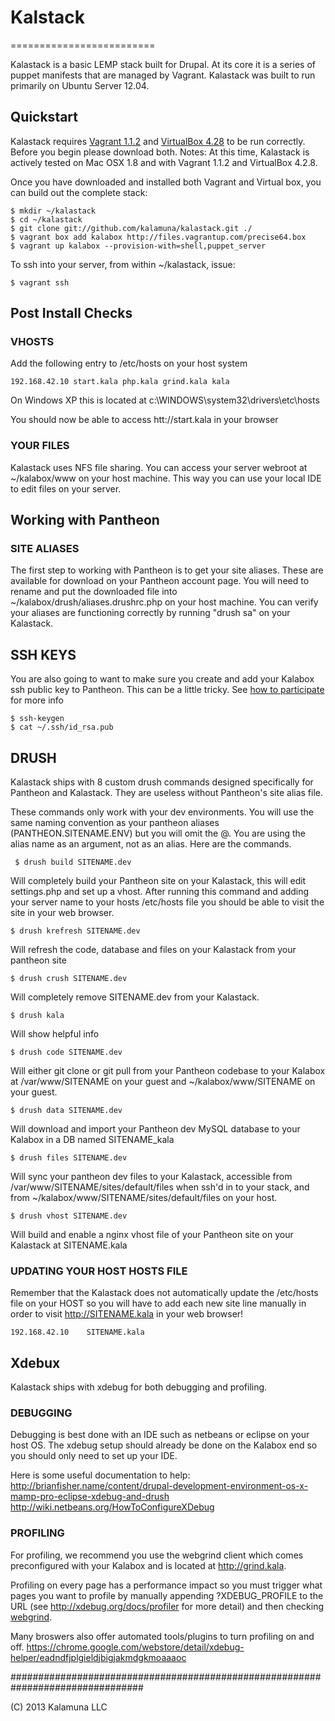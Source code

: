# Kalstack
=========================

Kalastack is a basic LEMP stack built for Drupal. At its core it is a series of puppet manifests that
are managed by Vagrant. Kalastack was built to run primarily on Ubuntu Server 12.04. 

## Quickstart

Kalastack requires [Vagrant 1.1.2](http://downloads.vagrantup.com/tags/v1.1.2) and [VirtualBox 4.28](http://download.virtualbox.org/virtualbox/4.2.8/) to be run correctly. Before you begin please download both. 
Notes: At this time, Kalastack is actively tested on Mac OSX 1.8 and with Vagrant 1.1.2 and VirtualBox 4.2.8. 

Once you have downloaded and installed both Vagrant and Virtual box,
you can build out the complete stack:

    $ mkdir ~/kalastack
    $ cd ~/kalastack
    $ git clone git://github.com/kalamuna/kalastack.git ./
    $ vagrant box add kalabox http://files.vagrantup.com/precise64.box
    $ vagrant up kalabox --provision-with=shell,puppet_server

To ssh into your server, from within ~/kalastack, issue:

    $ vagrant ssh 

## Post Install Checks

### VHOSTS

Add the following entry to /etc/hosts on your host system
  
    192.168.42.10 start.kala php.kala grind.kala kala

On Windows XP this is located at c:\WINDOWS\system32\drivers\etc\hosts

You should now be able to access htt://start.kala in your browser

### YOUR FILES

Kalastack uses NFS file sharing. You can access your server webroot at ~/kalabox/www on your host
machine. This way you can use your local IDE to edit files on your server. 

## Working with Pantheon

### SITE ALIASES

The first step to working with Pantheon is to get your site aliases. These are 
available for download on your Pantheon account page. You will need to rename and put the 
downloaded file into ~/kalabox/drush/aliases.drushrc.php on your host machine. You can verify 
your aliases are functioning correctly by running "drush sa" on your Kalastack.

## SSH KEYS

You are also going to want to make sure you create and add your Kalabox ssh public key to 
Pantheon. This can be a little tricky. See [how to participate](https://github.com/kalamuna/kalastack/wiki/How-to-Participate#ssh-key) for more info

    $ ssh-keygen
    $ cat ~/.ssh/id_rsa.pub

## DRUSH

Kalastack ships with 8 custom drush commands designed specifically for Pantheon 
and Kalastack. They are useless without Pantheon's site alias file.
 
These commands only work with your dev environments. You will use the same 
naming convention as your pantheon aliases 	(PANTHEON.SITENAME.ENV) but you will 
omit the @. You are using the alias name as an argument, not as an alias.
Here are the commands.

     $ drush build SITENAME.dev   

Will completely build your Pantheon site on your Kalastack, this will 
edit settings.php and set up a vhost. After running this command and
adding your server name to your hosts /etc/hosts file you should be
able to visit the site in your web browser.

    $ drush krefresh SITENAME.dev 

Will refresh the code, database and files on your Kalastack from your 
pantheon site

    $ drush crush SITENAME.dev

Will completely remove SITENAME.dev from your Kalastack.

    $ drush kala

Will show helpful info

    $ drush code SITENAME.dev    

Will either git clone or git pull from your Pantheon codebase to your 
Kalabox at /var/www/SITENAME on your guest and ~/kalabox/www/SITENAME 
on your guest.

    $ drush data SITENAME.dev    

Will download and import your Pantheon dev MySQL database to your 
Kalabox in a DB named SITENAME_kala

    $ drush files SITENAME.dev   

Will sync your pantheon dev files to your Kalastack, accessible from 
/var/www/SITENAME/sites/default/files when ssh'd in to your stack, and from
~/kalabox/www/SITENAME/sites/default/files on your host.

    $ drush vhost SITENAME.dev   

Will build and enable a nginx vhost file of your Pantheon site on your 
Kalastack at SITENAME.kala


### UPDATING YOUR HOST HOSTS FILE

Remember that the Kalastack does not automatically update the /etc/hosts file on 
your HOST so you will have to add each new site line manually in order 
to visit http://SITENAME.kala in your web browser!

    192.168.42.10    SITENAME.kala

## Xdebux

Kalastack ships with xdebug for both debugging and profiling. 

### DEBUGGING

Debugging is best done with an IDE such as netbeans or eclipse on your host OS. 
The xdebug setup should already be done on the Kalabox end so you should 
only need to set up your IDE. 

Here is some useful documentation to help:
http://brianfisher.name/content/drupal-development-environment-os-x-mamp-pro-eclipse-xdebug-and-drush
http://wiki.netbeans.org/HowToConfigureXDebug

### PROFILING

For profiling, we recommend you use the webgrind client which comes preconfigured
with your Kalabox and is located at http://grind.kala.

Profiling on every page has a performance impact so you must trigger what pages
you want to profile by manually appending ?XDEBUG_PROFILE to 
the URL (see http://xdebug.org/docs/profiler for more detail) and then 
checking [webgrind](http://grind.kala). 

Many broswers also offer automated tools/plugins to turn profiling on and off. 
https://chrome.google.com/webstore/detail/xdebug-helper/eadndfjplgieldjbigjakmdgkmoaaaoc


################################################################################

(C) 2013 Kalamuna LLC
